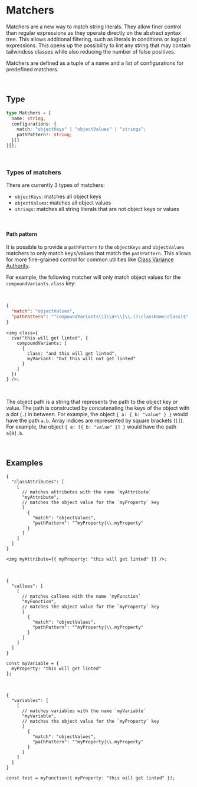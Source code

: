 # Matchers

Matchers are a new way to match string literals. They allow finer control than regular expressions as they operate directly on the abstract syntax tree.
This allows additional filtering, such as literals in conditions or logical expressions. This opens up the possibility to lint any string that may contain tailwindcss classes while also reducing the number of false positives.

Matchers are defined as a tuple of a name and a list of configurations for predefined matchers.  

<br/>

## Type

```ts
type Matchers = [
  name: string,
  configurations: {
    match: "objectKeys" | "objectValues" | "strings";
    pathPattern?: string;
  }[]
][];
```

<br/>

### Types of matchers

There are currently 3 types of matchers:

- `objectKeys`: matches all object keys
- `objectValues`: matches all object values
- `strings`: matches all string literals that are not object keys or values

<br/>

#### Path pattern

It is possible to provide a `pathPattern` to the `objectKeys` and `objectValues` matchers to only match keys/values that match the `pathPattern`. This allows for more fine-grained control for common utilities like [Class Variance Authority](https://cva.style/docs/getting-started/installation#intellisense).

For example, the following matcher will only match object values for the `compoundVariants.class` key:

<br/>

```json
{
  "match": "objectValues",
  "pathPattern": "^compoundVariants\\[\\d+\\]\\.(?:className|class)$"
}
```

```tsx
<img class={
  cva("this will get linted", {
    compoundVariants: [
      {
        class: "and this will get linted",
        myVariant: "but this will not get linted"
      }
    ]
  })
} />;
```

<br/>

The object path is a string that represents the path to the object key or value. The path is constructed by concatenating the keys of the object with a dot (`.`) in between. For example, the object `{ a: { b: "value" } }` would have the path `a.b`. Array indices are represented by square brackets (`[]`). For example, the object `{ a: [{ b: "value" }] }` would have the path `a[0].b`.

<br/>

## Examples

```jsonc
{
  "classAttributes": [
    [
      // matches attributes with the name `myAttribute`
      "myAttribute",
      // matches the object value for the `myProperty` key
      [
        {
          "match": "objectValues",
          "pathPattern": "^myProperty|\\.myProperty"
        }
      ] 
    ]
  ]
}
```

```tsx
<img myAttribute={{ myProperty: "this will get linted" }} />;
```

<br/>

```jsonc
{
  "callees": [
    [
      // matches callees with the name `myFunction`
      "myFunction",
      // matches the object value for the `myProperty` key
      [
        {
          "match": "objectValues",
          "pathPattern": "^myProperty|\\.myProperty"
        }
      ] 
    ]
  ]
}
```

```tsx
const myVariable = {
  myProperty: "this will get linted"
};
```

<br/>

```jsonc
{
  "variables": [
    [
      // matches variables with the name `myVariable`
      "myVariable",
      // matches the object value for the `myProperty` key
      [
        {
          "match": "objectValues",
          "pathPattern": "^myProperty|\\.myProperty"
        }
      ] 
    ]
  ]
}
```

```tsx
const test = myFunction({ myProperty: "this will get linted" });
```
